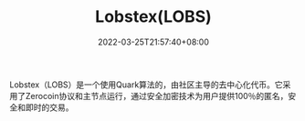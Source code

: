 ﻿---
weight: 
title: "Lobstex(LOBS)"
description: "Lobstex（LOBS）是一个使用Quark算法的，由社区主导的去中心化代币"
date: 2022-03-25T21:57:40+08:00
lastmod: 2022-03-25T16:45:40+08:00
draft: false
authors: ["Metabd"]
featuredImage: "lobstexlobs.webp"
link: ""
tags: ["数字代币","Lobstex(LOBS)"]
categories: ["navigation"]
navigation: ["数字代币"]
lightgallery: true
toc: true
pinned: false
recommend: false
recommend1: false
---
Lobstex（LOBS）是一个使用Quark算法的，由社区主导的去中心化代币。它采用了Zerocoin协议和主节点运行，通过安全加密技术为用户提供100％的匿名，安全和即时的交易。
